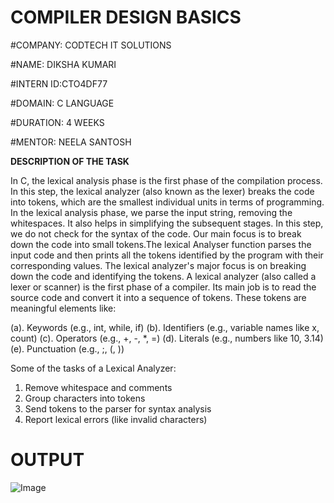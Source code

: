 # COMPILER DESIGN BASICS

#COMPANY: CODTECH IT SOLUTIONS

#NAME: DIKSHA KUMARI

#INTERN ID:CTO4DF77

#DOMAIN: C LANGUAGE

#DURATION: 4 WEEKS

#MENTOR: NEELA SANTOSH

**DESCRIPTION OF THE TASK**

In C, the lexical analysis phase is the first phase of the compilation process. In this step, the lexical analyzer (also known as the lexer) breaks the code into tokens, which are the smallest individual 
units in terms of programming. In the lexical analysis phase, we parse the input string, removing the whitespaces. It also helps in simplifying the subsequent stages. In this step, we do not check for the
syntax of the code. Our main focus is to break down the code into small tokens.The lexical Analyser function parses the input code and then prints all the tokens identified by the program with their corresponding values. The lexical analyzer's major focus is on breaking down the code and identifying the tokens.
A lexical analyzer (also called a lexer or scanner) is the first phase of a compiler. Its main job is to read the source code and convert it into a sequence of tokens. These tokens are meaningful elements like:

   (a). Keywords (e.g., int, while, if)
   (b). Identifiers (e.g., variable names like x, count)
   (c). Operators (e.g., +, -, *, =)
   (d). Literals (e.g., numbers like 10, 3.14)
   (e). Punctuation (e.g., ;, (, ))

Some of the tasks of a Lexical Analyzer:

   1. Remove whitespace and comments
   2. Group characters into tokens
   3. Send tokens to the parser for syntax analysis
   4. Report lexical errors (like invalid characters)

# OUTPUT
![Image](https://github.com/user-attachments/assets/d72e470d-3bac-428d-ae5e-918d2894f3fa)
